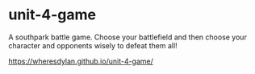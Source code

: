 # unit-4-game

A southpark battle game.  Choose your battlefield and then choose your character and opponents wisely to defeat them all!

https://wheresdylan.github.io/unit-4-game/
